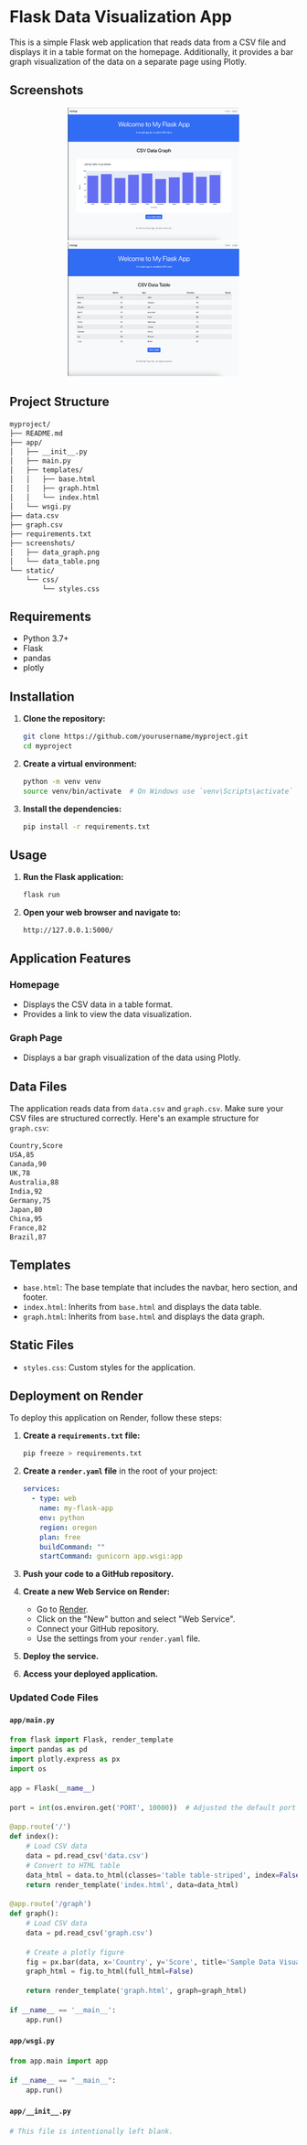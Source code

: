 
# Flask Data Visualization App

This is a simple Flask web application that reads data from a CSV file and displays it in a table format on the homepage. Additionally, it provides a bar graph visualization of the data on a separate page using Plotly.

## Screenshots

<div style="text-align: center;">
    <img src="/screenshots/data_graph.png" alt="Graph" width="300"/>  
    <img src="/screenshots/data_table.png" alt="Table" width="300"/>
</div>

## Project Structure

```
myproject/
├── README.md
├── app/
│   ├── __init__.py
│   ├── main.py
│   ├── templates/
│   │   ├── base.html
│   │   ├── graph.html
│   │   └── index.html
│   └── wsgi.py
├── data.csv
├── graph.csv
├── requirements.txt
├── screenshots/
│   ├── data_graph.png
│   └── data_table.png
└── static/
    └── css/
        └── styles.css
```

## Requirements

- Python 3.7+
- Flask
- pandas
- plotly

## Installation

1. **Clone the repository:**
    ```bash
    git clone https://github.com/yourusername/myproject.git
    cd myproject
    ```

2. **Create a virtual environment:**
    ```bash
    python -m venv venv
    source venv/bin/activate  # On Windows use `venv\Scripts\activate`
    ```

3. **Install the dependencies:**
    ```bash
    pip install -r requirements.txt
    ```

## Usage

1. **Run the Flask application:**
    ```bash
    flask run
    ```

2. **Open your web browser and navigate to:**
    ```
    http://127.0.0.1:5000/
    ```

## Application Features

### Homepage

- Displays the CSV data in a table format.
- Provides a link to view the data visualization.

### Graph Page

- Displays a bar graph visualization of the data using Plotly.

## Data Files

The application reads data from `data.csv` and `graph.csv`. Make sure your CSV files are structured correctly. Here's an example structure for `graph.csv`:

```csv
Country,Score
USA,85
Canada,90
UK,78
Australia,88
India,92
Germany,75
Japan,80
China,95
France,82
Brazil,87
```

## Templates

- `base.html`: The base template that includes the navbar, hero section, and footer.
- `index.html`: Inherits from `base.html` and displays the data table.
- `graph.html`: Inherits from `base.html` and displays the data graph.

## Static Files

- `styles.css`: Custom styles for the application.

## Deployment on Render

To deploy this application on Render, follow these steps:

1. **Create a `requirements.txt` file:**
    ```bash
    pip freeze > requirements.txt
    ```

2. **Create a `render.yaml` file** in the root of your project:
    ```yaml
    services:
      - type: web
        name: my-flask-app
        env: python
        region: oregon
        plan: free
        buildCommand: ""
        startCommand: gunicorn app.wsgi:app
    ```

3. **Push your code to a GitHub repository.**

4. **Create a new Web Service on Render:**
    - Go to [Render](https://render.com/).
    - Click on the "New" button and select "Web Service".
    - Connect your GitHub repository.
    - Use the settings from your `render.yaml` file.

5. **Deploy the service.**

6. **Access your deployed application.**





### Updated Code Files

#### `app/main.py`

```python
from flask import Flask, render_template
import pandas as pd
import plotly.express as px
import os

app = Flask(__name__)

port = int(os.environ.get('PORT', 10000))  # Adjusted the default port

@app.route('/')
def index():
    # Load CSV data
    data = pd.read_csv('data.csv')
    # Convert to HTML table
    data_html = data.to_html(classes='table table-striped', index=False)
    return render_template('index.html', data=data_html)

@app.route('/graph')
def graph():
    # Load CSV data
    data = pd.read_csv('graph.csv')
    
    # Create a plotly figure
    fig = px.bar(data, x='Country', y='Score', title='Sample Data Visualization')
    graph_html = fig.to_html(full_html=False)
    
    return render_template('graph.html', graph=graph_html)

if __name__ == '__main__':
    app.run()
```

#### `app/wsgi.py`

```python
from app.main import app

if __name__ == "__main__":
    app.run()
```

#### `app/__init__.py`

```python
# This file is intentionally left blank.
```
